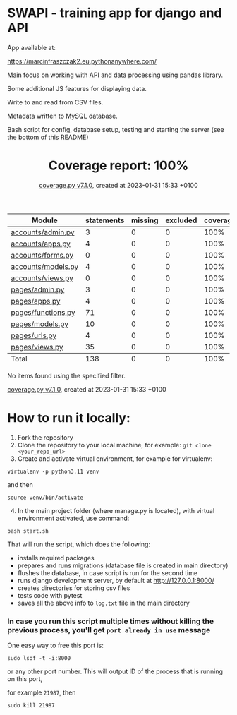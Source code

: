 # SWAPI - training app for django and API

App available at:

https://marcinfraszczak2.eu.pythonanywhere.com/

Main focus on working with API and data processing using pandas library.

Some additional JS features for displaying data.

Write to and read from CSV files.

Metadata written to MySQL database.

Bash script for config, database setup, testing and starting the server (see the bottom of this README)


<header>
    <div class="content">
        <h1>Coverage report:
            <span class="pc_cov">100%</span>
        </h1>
    </div>
    <div>    
        <p class="text">
            <a class="nav" href="https://coverage.readthedocs.io">coverage.py v7.1.0</a>,
            created at 2023-01-31 15:33 +0100
        </p>
    </div>
</header>
<main id="index">
    <table class="index" data-sortable>
        <thead>
            <tr class="tablehead" title="Click to sort">
                <th class="name left" aria-sort="none" data-shortcut="n">Module</th>
                <th aria-sort="none" data-default-sort-order="descending" data-shortcut="s">statements</th>
                <th aria-sort="none" data-default-sort-order="descending" data-shortcut="m">missing</th>
                <th aria-sort="none" data-default-sort-order="descending" data-shortcut="x">excluded</th>
                <th class="right" aria-sort="none" data-shortcut="c">coverage</th>
            </tr>
        </thead>
        <tbody>
            <tr class="file">
                <td class="name left"><a href="d_509fd8af0f7a1b49_admin_py.html">accounts/admin.py</a></td>
                <td>3</td>
                <td>0</td>
                <td>0</td>
                <td class="right" data-ratio="3 3">100%</td>
            </tr>
            <tr class="file">
                <td class="name left"><a href="d_509fd8af0f7a1b49_apps_py.html">accounts/apps.py</a></td>
                <td>4</td>
                <td>0</td>
                <td>0</td>
                <td class="right" data-ratio="4 4">100%</td>
            </tr>
            <tr class="file">
                <td class="name left"><a href="d_509fd8af0f7a1b49_forms_py.html">accounts/forms.py</a></td>
                <td>0</td>
                <td>0</td>
                <td>0</td>
                <td class="right" data-ratio="0 0">100%</td>
            </tr>
            <tr class="file">
                <td class="name left"><a href="d_509fd8af0f7a1b49_models_py.html">accounts/models.py</a></td>
                <td>4</td>
                <td>0</td>
                <td>0</td>
                <td class="right" data-ratio="4 4">100%</td>
            </tr>
            <tr class="file">
                <td class="name left"><a href="d_509fd8af0f7a1b49_views_py.html">accounts/views.py</a></td>
                <td>0</td>
                <td>0</td>
                <td>0</td>
                <td class="right" data-ratio="0 0">100%</td>
            </tr>
            <tr class="file">
                <td class="name left"><a href="d_9df13ddeb1e47e46_admin_py.html">pages/admin.py</a></td>
                <td>3</td>
                <td>0</td>
                <td>0</td>
                <td class="right" data-ratio="3 3">100%</td>
            </tr>
            <tr class="file">
                <td class="name left"><a href="d_9df13ddeb1e47e46_apps_py.html">pages/apps.py</a></td>
                <td>4</td>
                <td>0</td>
                <td>0</td>
                <td class="right" data-ratio="4 4">100%</td>
            </tr>
            <tr class="file">
                <td class="name left"><a href="d_9df13ddeb1e47e46_functions_py.html">pages/functions.py</a></td>
                <td>71</td>
                <td>0</td>
                <td>0</td>
                <td class="right" data-ratio="71 71">100%</td>
            </tr>
            <tr class="file">
                <td class="name left"><a href="d_9df13ddeb1e47e46_models_py.html">pages/models.py</a></td>
                <td>10</td>
                <td>0</td>
                <td>0</td>
                <td class="right" data-ratio="10 10">100%</td>
            </tr>
            <tr class="file">
                <td class="name left"><a href="d_9df13ddeb1e47e46_urls_py.html">pages/urls.py</a></td>
                <td>4</td>
                <td>0</td>
                <td>0</td>
                <td class="right" data-ratio="4 4">100%</td>
            </tr>
            <tr class="file">
                <td class="name left"><a href="d_9df13ddeb1e47e46_views_py.html">pages/views.py</a></td>
                <td>35</td>
                <td>0</td>
                <td>0</td>
                <td class="right" data-ratio="35 35">100%</td>
            </tr>
        </tbody>
        <tfoot>
            <tr class="total">
                <td class="name left">Total</td>
                <td>138</td>
                <td>0</td>
                <td>0</td>
                <td class="right" data-ratio="138 138">100%</td>
            </tr>
        </tfoot>
    </table>
    <p id="no_rows">
        No items found using the specified filter.
    </p>
</main>
<footer>
    <div class="content">
        <p>
            <a class="nav" href="https://coverage.readthedocs.io">coverage.py v7.1.0</a>,
            created at 2023-01-31 15:33 +0100
        </p>
    </div>
</footer>


# How to run it locally:

1. Fork the repository
2. Clone the repository to your local machine, for example:
   `git clone <your_repo_url>`
3. Create and activate virtual environment, for example for virtualenv:

`virtualenv -p python3.11 venv`

and then

`source venv/bin/activate`

4. In the main project folder (where manage.py is located), with virtual environment activated, use command:

`bash start.sh`

That will run the script, which does the following:

- installs required packages
- prepares and runs migrations (database file is created in main directory)
- flushes the database, in case script is run for the second time
- runs django development server, by default at http://127.0.0.1:8000/
- creates directories for storing csv files
- tests code with pytest
- saves all the above info to `log.txt` file in the main directory

[//]: # (- populates the database with starting data:)

[//]: # (    - one user)

[//]: # (    - one superuser)

[//]: # (    - couple of instances of all the necessary models)

### In case you run this script multiple times without killing the previous process, you'll get `port already in use` message

One easy way to free this port is:

`sudo lsof -t -i:8000`

or any other port number. This will output ID of the process that is running on this port,

for example `21987`, then

`sudo kill 21987`
